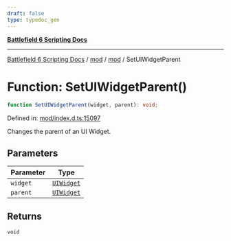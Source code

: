 ```yaml
---
draft: false
type: typedoc_gen
---
```


[**Battlefield 6 Scripting Docs**](../../../_index.md)

***

[Battlefield 6 Scripting Docs](../../../_index.md) / [mod](../../_index.md) / [mod](../_index.md) / SetUIWidgetParent

# Function: SetUIWidgetParent()

```ts
function SetUIWidgetParent(widget, parent): void;
```

Defined in: [mod/index.d.ts:15097](https://github.com/battlefield-portal-community/portal-docs/blob/ff09b2690670f74de7e97198022e5a97ff1161ff/generators/santiago/mod/index.d.ts#L15097)

Changes the parent of an UI Widget.

## Parameters

| Parameter | Type |
| ------ | ------ |
| `widget` | [`UIWidget`](../UIWidget/_index.md) |
| `parent` | [`UIWidget`](../UIWidget/_index.md) |

## Returns

`void`
